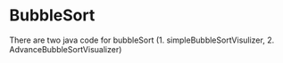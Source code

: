 # BubbleSort
There are two java code for bubbleSort (1. simpleBubbleSortVisulizer, 2. AdvanceBubbleSortVisualizer)
